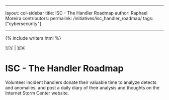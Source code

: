 ﻿---

layout: col-sidebar
title: ISC - The Handler Roadmap
author: Raphael Moreira
contributors: 
permalink: /initiatives/isc_handler_roadmap/
tags: ["cybersecurity"]

---

{% include writers.html %}

🇺🇸 | [🇧🇷](index.pt-BR.md)
# ISC - The Handler Roadmap
Volunteer incident handlers donate their valuable time to analyze detects and anomalies, and post a daily diary of their 
analysis and thoughts on the Internet Storm Center website.